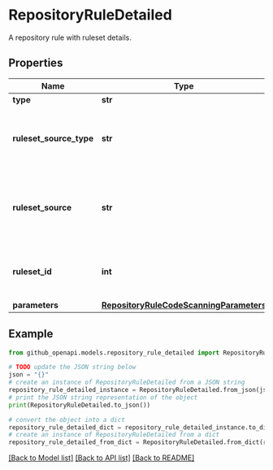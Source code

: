# RepositoryRuleDetailed

A repository rule with ruleset details.

## Properties

Name | Type | Description | Notes
------------ | ------------- | ------------- | -------------
**type** | **str** |  | 
**ruleset_source_type** | **str** | The type of source for the ruleset that includes this rule. | [optional] 
**ruleset_source** | **str** | The name of the source of the ruleset that includes this rule. | [optional] 
**ruleset_id** | **int** | The ID of the ruleset that includes this rule. | [optional] 
**parameters** | [**RepositoryRuleCodeScanningParameters**](RepositoryRuleCodeScanningParameters.md) |  | [optional] 

## Example

```python
from github_openapi.models.repository_rule_detailed import RepositoryRuleDetailed

# TODO update the JSON string below
json = "{}"
# create an instance of RepositoryRuleDetailed from a JSON string
repository_rule_detailed_instance = RepositoryRuleDetailed.from_json(json)
# print the JSON string representation of the object
print(RepositoryRuleDetailed.to_json())

# convert the object into a dict
repository_rule_detailed_dict = repository_rule_detailed_instance.to_dict()
# create an instance of RepositoryRuleDetailed from a dict
repository_rule_detailed_from_dict = RepositoryRuleDetailed.from_dict(repository_rule_detailed_dict)
```
[[Back to Model list]](../README.md#documentation-for-models) [[Back to API list]](../README.md#documentation-for-api-endpoints) [[Back to README]](../README.md)


